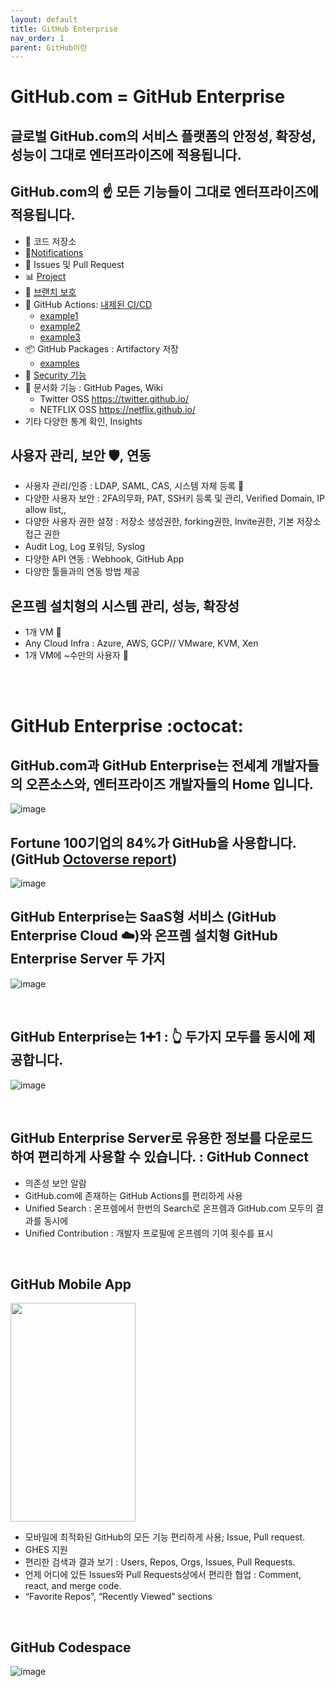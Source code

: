 ```yaml
---
layout: default
title: GitHub Enterprise
nav_order: 1
parent: GitHub이란
---
```





# GitHub.com = GitHub Enterprise


  ## 글로벌 GitHub.com의 서비스 플랫폼의 안정성, 확장성, 성능이 그대로 엔터프라이즈에 적용됩니다. 
  
  ## GitHub.com의 ☝️ 모든 기능들이 그대로 엔터프라이즈에 적용됩니다. 
   - 📂 코드 저장소 
   - 🔔[Notifications](https://github.com/notifications)
   - 👀 Issues 및 Pull Request
   - 📊 [Project](https://github.com/son7211/feettee/projects/1)
   - 🚧 [브랜치 보호](https://github.com/johnjohncom/testinternaljohn/settings/branches)
   - 🚀 GitHub Actions: [내제된 CI/CD](https://github.com/microsoft/vscode/actions)
     - [example1](https://github.com/son7211/ttaacklee/blob/master/.github/workflows/dockerimage.yml)
     - [example2](https://github.com/exceeders/action-02)
     - [example3](https://github.com/exceeders/awesome-actions)
   - 📦 GitHub Packages : Artifactory 저장
     - [examples](https://github.com/github-packages-examples)
   - 👮 [Security 기능](https://github.com/doosanbear/getting-started) 
   - 📔 문서화 기능 : GitHub Pages, Wiki
     - Twitter OSS https://twitter.github.io/
     - NETFLIX OSS https://netflix.github.io/
   - 기타 다양한 통계 확인, Insights
 
  ## 사용자 관리, 보안 🛡️, 연동
   - 사용자 관리/인증 : LDAP, SAML, CAS, 시스템 자체 등록 🔑
   - 다양한 사용자 보안 : 2FA의무화, PAT, SSH키 등록 및 관리, Verified Domain, IP allow list,,
   - 다양한 사용자 권한 설정 : 저장소 생성권한, forking권한, Invite권한, 기본 저장소 접근 권한
   - Audit Log, Log 포워딩, Syslog
   - 다양한 API 연동 : Webhook, GitHub App
   - 다양한 툴들과의 연동 방법 제공
  
  ## 온프렘 설치형의 시스템 관리, 성능, 확장성
   - 1개 VM 📍
   - Any Cloud Infra : Azure, AWS, GCP// VMware, KVM, Xen
   - 1개 VM에 ~수만의 사용자 💪
  

<br>
<br>

# GitHub Enterprise :octocat:
  
  ## GitHub.com과 GitHub Enterprise는 전세계 개발자들의 오픈소스와, 엔터프라이즈 개발자들의 Home 입니다. 
  ![image](https://user-images.githubusercontent.com/40287191/146722382-53d8b8ff-5c33-4992-86e3-a43cffb57c7e.png)
 <br>
  
  ## Fortune 100기업의 84%가 GitHub을 사용합니다. (GitHub [Octoverse report](https://octoverse.github.com/))
  ![image](https://user-images.githubusercontent.com/40287191/146722501-4a54c868-c5c4-4394-a119-e021ed5f2fe6.png)
  <br>
  
  ## GitHub Enterprise는 SaaS형 서비스 (GitHub Enterprise Cloud ☁️)와 온프렘 설치형 GitHub Enterprise Server 두 가지
  ![image](https://user-images.githubusercontent.com/40287191/122533534-a47a9e00-d05c-11eb-916b-01240a371e52.png)

  <br>
  
  ## GitHub Enterprise는 1➕1 : 👆 두가지 모두를 동시에 제공합니다.
  ![image](https://user-images.githubusercontent.com/40287191/120342476-cb359680-c332-11eb-86fa-5457ac2792d0.png)
  
  <br>
  
  ## GitHub Enterprise Server로 유용한 정보를 다운로드 하여 편리하게 사용할 수 있습니다. : GitHub Connect
   - 의존성 보안 알람 
   - GitHub.com에 존재하는 GitHub Actions를 편리하게 사용
   - Unified Search : 온프렘에서 한번의 Search로 온프렘과 GitHub.com 모두의 결과를 동시에
   - Unified Contribution : 개발자 프로필에 온프렘의 기여 횟수를 표시
  <br>
  
  ## GitHub Mobile App
  <img src="https://user-images.githubusercontent.com/40287191/120345536-852e0200-c335-11eb-84e7-ca365c153846.png" width="200" height="350">
   
 - 모바일에 최적화된 GitHub의 모든 기능 편리하게 사용; Issue, Pull request.
 - GHES 지원
 - 편리한 검색과 결과 보기 : Users, Repos, Orgs, Issues, Pull Requests.
 - 언제 어디에 있든 Issues와 Pull Requests상에서 편리한 협업 : Comment, react, and merge code.
 - “Favorite Repos”, “Recently Viewed” sections 
  
<br>
  
  ## GitHub Codespace
 ![image](https://user-images.githubusercontent.com/40287191/120346118-08e7ee80-c336-11eb-94d0-bc821c8baf22.png)
  
<br>
<br>